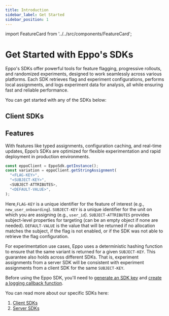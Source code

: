 ```yaml
---
title: Introduction
sidebar_label: Get Started
sidebar_position: 1
---
```


import FeatureCard from '../../src/components/FeatureCard';

# Get Started with Eppo's SDKs

Eppo's SDKs offer powerful tools for feature flagging, progressive rollouts, and randomized experiments, designed to work seamlessly across various platforms. Each SDK retrieves flag and experiment configurations, performs local assignments, and logs experiment data for analysis, all while ensuring fast and reliable performance.

You can get started with any of the SDKs below:

## Client SDKs

<div className="feature-card-container">
  <FeatureCard 
    title="iOS" 
    description="Integrate the iOS SDK for feature flags and experiments with instant assignment." 
    link="/sdks/client-sdks/ios" 
    iconSrc="/img/icons/apple.png" 
    noGreyScale 
  />
  <FeatureCard 
    title="Android" 
    description="Use the Android SDK to manage feature flags and log experiment data." 
    link="/sdks/client-sdks/android" 
    iconSrc="/img/icons/android.png" 
    noGreyScale 
  />
  <FeatureCard 
    title="React Native" 
    description="Implement feature flags and experiments with the React Native SDK." 
    link="/sdks/client-sdks/react-native" 
    iconSrc="/img/icons/react-native.png" 
    noGreyScale 
  />
  <FeatureCard 
    title="JavaScript" 
    description="Use the JavaScript SDK for in-browser feature flagging and experiments." 
    link="/sdks/client-sdks/javascript" 
    iconSrc="/img/icons/js.png" 
    noGreyScale 
  />
</div>

## Features

With features like typed assignments, configuration caching, and real-time updates, Eppo’s SDKs are optimized for flexible experimentation and rapid deployment in production environments.

```javascript
const eppoClient = EppoSdk.getInstance();
const variation = eppoClient.getStringAssignment(
  "<FLAG-KEY>",
  "<SUBJECT-KEY>",
  <SUBJECT-ATTRIBUTES>,
  "<DEFAULT-VALUE>",
);
```

Here,`FLAG-KEY` is a unique identifier for the feature of interest (e.g., `new_user_onboarding`). `SUBJECT-KEY` is a unique identifier for the unit on which you are assigning (e.g., `user_id`). `SUBJECT-ATTRIBUTES` provides subject-level properties for targeting (can be an empty object if none are needed). `DEFAULT-VALUE` is the value that will be returned if no allocation matches the subject, if the flag is not enabled, or if the SDK was not able to retrieve the flag configuration.

For experimentation use cases, Eppo uses a deterministic hashing function to ensure that the same variant is returned for a given `SUBJECT-KEY`. This guarantee also holds across different SDKs. That is, experiment assignments from a server SDK will be consistent with experiment assignments from a client SDK for the same `SUBJECT-KEY`.

Before using the Eppo SDK, you'll need to [generate an SDK key](/sdks/sdk-keys) and [create a logging callback function](/sdks/event-logging).

You can read more about our specific SDKs here:
1. [Client SDKs](/sdks/client-sdks)
2. [Server SDKs](/sdks/server-sdks)
